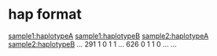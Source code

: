 hap format
==========
<POS>    <sample1:haplotypeA>  <sample1:haplotypeB>  <sample2:haplotypeA>  <sample2:haplotypeB>  ...
291 1   0   1   1   ...
626 0   1   1   0   ...
...

